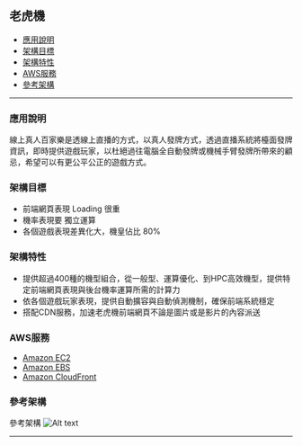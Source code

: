 <h2 id="Game1">老虎機</h2>

*   [應用說明](#Game11)
*   [架構目標](#Game12)
*   [架構特性](#Game13)
*   [AWS服務](#Game14)
*   [參考架構](#Game15)
* * *



<h3 id="Game11">應用說明</h3>

線上真人百家樂是透線上直播的方式，以真人發牌方式，透過直播系統將檯面發牌資訊，即時提供遊戲玩家，以杜絕過往電腦全自動發牌或機械手臂發牌所帶來的顧忌，希望可以有更公平公正的遊戲方式。

<h3 id="Game12">架構目標</h3>

-  前端網頁表現 Loading 很重
-  機率表現要 獨立運算
-  各個遊戲表現差異化大，機皇佔比 80%

<h3 id="Game13">架構特性</h3>

- 提供超過400種的機型組合，從一般型、運算優化、到HPC高效機型，提供特定前端網頁表現與後台機率運算所需的計算力
- 依各個遊戲玩家表現，提供自動擴容與自動偵測機制，確保前端系統穩定
- 搭配CDN服務，加速老虎機前端網頁不論是圖片或是影片的內容派送

<h3 id="Game14">AWS服務</h3>

- [Amazon EC2](https://aws.amazon.com/tw/ec2/instance-types/)
- [Amazon EBS](https://aws.amazon.com/tw/ebs/volume-types/)
- [Amazon CloudFront](https://aws.amazon.com/tw/cloudfront/)


<h3 id="Game15">參考架構</h3>

參考架構
![Alt text](Game2.jpg)


* * *



